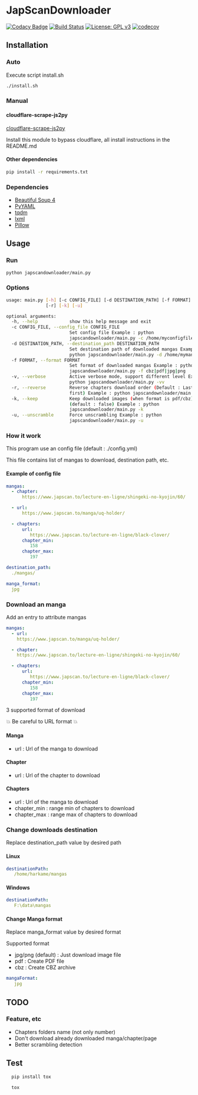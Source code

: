 # JapScanDownloader

[![Codacy Badge](https://api.codacy.com/project/badge/Grade/acf59998d8a743188d5f7ef058010ffa)](https://www.codacy.com/app/Harkame/JapScanDownloader?utm_source=github.com&amp;utm_medium=referral&amp;utm_content=Harkame/JapScanDownloader&amp;utm_campaign=Badge_Grade)
[![Build Status](https://travis-ci.org/Harkame/JapScanDownloader.svg?branch=master)](https://travis-ci.org/Harkame/JapScanDownloader)
[![License: GPL v3](https://img.shields.io/badge/License-GPLv3-blue.svg)](https://www.gnu.org/licenses/gpl-3.0)
[![codecov](https://codecov.io/gh/Harkame/JapScanDownloader/branch/master/graph/badge.svg)](https://codecov.io/gh/Harkame/JapScanDownloader)

## Installation

### Auto

Execute script install.sh

``` bash
./install.sh
```

### Manual

#### cloudflare-scrape-js2py

[cloudflare-scrape-js2py](https://github.com/VeNoMouS/cloudflare-scrape-js2py.git)

Install this module to bypass cloudflare, all install instructions in the README.md

#### Other dependencies

``` bash
pip install -r requirements.txt
```

### Dependencies

+   [Beautiful Soup 4](https://www.crummy.com/software/BeautifulSoup/bs4/doc/)
+   [PyYAML](https://github.com/yml/pyyml)
+   [tqdm](https://github.com/tqdm/tqdm)
+   [lxml](https://github.com/lxml/lxml.git)
+   [Pillow](https://github.com/python-pillow/Pillow.git)

## Usage

### Run

``` bash
python japscandownloader/main.py
```

### Options

``` bash
usage: main.py [-h] [-c CONFIG_FILE] [-d DESTINATION_PATH] [-f FORMAT] [-v]
               [-r] [-k] [-u]

optional arguments:
  -h, --help            show this help message and exit
  -c CONFIG_FILE, --config_file CONFIG_FILE
                        Set config file Example : python
                        japscandownloader/main.py -c /home/myconfigfile.yml
  -d DESTINATION_PATH, --destination_path DESTINATION_PATH
                        Set destination path of downloaded mangas Example :
                        python japscandownloader/main.py -d /home/mymangas/
  -f FORMAT, --format FORMAT
                        Set format of downloaded mangas Example : python
                        japscandownloader/main.py -f cbz|pdf|jpg|png
  -v, --verbose         Active verbose mode, support different level Example :
                        python japscandownloader/main.py -vv
  -r, --reverse         Reverse chapters download order (Default : Last to
                        first) Example : python japscandownloader/main.py -r
  -k, --keep            Keep downloaded images (when format is pdf/cbz)
                        (default : false) Example : python
                        japscandownloader/main.py -k
  -u, --unscramble      Force unscrambling Example : python
                        japscandownloader/main.py -u
```

### How it work

This program use an config file (default : ./config.yml)

This file contains list of mangas to download, destination path, etc.

#### Example  of config file

``` yaml
mangas:
  - chapter:
      https://www.japscan.to/lecture-en-ligne/shingeki-no-kyojin/60/

  - url:
      https://www.japscan.to/manga/uq-holder/

  - chapters:
      url:
         https://www.japscan.to/lecture-en-ligne/black-clover/
      chapter_min:
         158
      chapter_max:
         197

destination_path:
  ./mangas/

manga_format:
  jpg
```

### Download an manga

Add an entry to attribute mangas

``` yml
mangas:
  - url:
    https://www.japscan.to/manga/uq-holder/

  - chapter:
    https://www.japscan.to/lecture-en-ligne/shingeki-no-kyojin/60/

  - chapters:
      url:
         https://www.japscan.to/lecture-en-ligne/black-clover/
      chapter_min:
         158
      chapter_max:
         197
```

3 supported format of download

:boom: Be careful to URL format :boom:

#### Manga

+   url : Url of the manga to download

#### Chapter

+   url : Url of the chapter to download

#### Chapters

+   url : Url of the manga to download
+   chapter_min : range min of chapters to download
+   chapter_max : range max of chapters to download

### Change downloads destination
Replace destination_path value by desired path

#### Linux

 ``` yml
destinationPath:
    /home/harkame/mangas
```

#### Windows

 ``` yml
destinationPath:
    F:\data\mangas
```

#### Change Manga format

Replace manga_format value by desired format

Supported format
+   jpg/png (default) : Just download image file
+   pdf : Create PDF file
+   cbz : Create CBZ archive

``` yml
mangaFormat:
   jpg
```

## TODO

### Feature, etc
+   Chapters folders name (not only number)
+   Don't download already downloaded manga/chapter/page
+   Better scrambling detection

## Test

``` bash
  pip install tox

  tox
```
